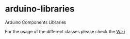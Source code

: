# arduino-libraries
Arduino Components Libraries

For the usage of the different classes please check the [Wiki](https://github.com/ponchio22/arduino-libraries/wiki)
